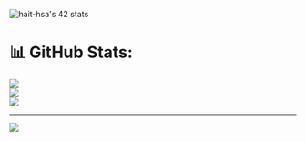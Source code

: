 <img src="https://badge.mediaplus.ma/darkgray/hait-hsa" alt="hait-hsa's 42 stats" /></a>
# 📊 GitHub Stats:
![](https://github-readme-stats.vercel.app/api?username=houssame-aithsain&theme=react&hide_border=false&include_all_commits=false&count_private=false)<br/>
![](https://github-readme-streak-stats.herokuapp.com/?user=houssame-aithsain&theme=react&hide_border=false)<br/>
![](https://github-readme-stats.vercel.app/api/top-langs/?username=houssame-aithsain&theme=react&hide_border=false&include_all_commits=false&count_private=false&layout=compact)

---
[![](https://visitcount.itsvg.in/api?id=houssame-aithsain&icon=0&color=0)](https://visitcount.itsvg.in)

<!-- Proudly created with GPRM ( https://gprm.itsvg.in ) -->
